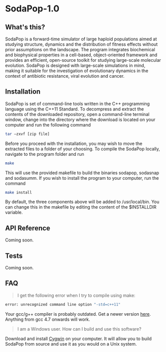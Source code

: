 # SodaPop-1.0

## What's this?

SodaPop is a forward-time simulator of large haploid populations aimed at studying structure, dynamics and the distribution of fitness effects without prior assumptions on the landscape. The program integrates biochemical and biophysical properties in a cell-based, object-oriented framework and provides an efficient, open-source toolkit for studying large-scale molecular evolution. SodaPop is designed with large-scale simulations in mind, making it suitable for the investigation of evolutionary dynamics in the context of antibiotic resistance, viral evolution and cancer.

## Installation

SodaPop is set of command-line tools written in the C++ programming language using the C++11 Standard. To decompress and extract the contents of the downloaded repository, open a command-line terminal window, change into the directory where the download is located on your computer and run the following command

>
```bash
tar –zxvf [zip file]
```

Before you proceed with the installation, you may wish to move the extracted files to a folder of your choosing. To compile the SodaPop locally, navigate to the program folder and run

>
```bash
make
```

This will use the provided makefile to build the binaries sodapop, sodasnap and sodasumm. If you wish to install the program to your computer, run the command

>
```bash
make install
```

By default, the three components above will be added to /usr/local/bin. You can change this in the makefile by editing the content of the $INSTALLDIR variable.

## API Reference

Coming soon.

## Tests

Coming soon.

## FAQ

> I get the following error when I try to compile using make: 
```bash
error: unrecognized command line option "-std=c++11"
```

Your gcc/g++ compiler is probably outdated. Get a newer version [here](https://gcc.gnu.org/). Anything from gcc 4.7 onwards will work.

> I am a Windows user. How can I build and use this software?

Download and install [Cygwin](https://www.cygwin.com/) on your computer. It will allow you to build SodaPop from source and use it as you would on a Unix system.
